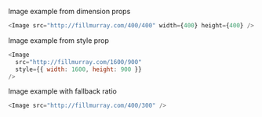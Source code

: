 Image example from dimension props

```js
<Image src="http://fillmurray.com/400/400" width={400} height={400} />
```

Image example from style prop

```js
<Image
  src="http://fillmurray.com/1600/900"
  style={{ width: 1600, height: 900 }}
/>
```

Image example with fallback ratio

```js
<Image src="http://fillmurray.com/400/300" />
```
